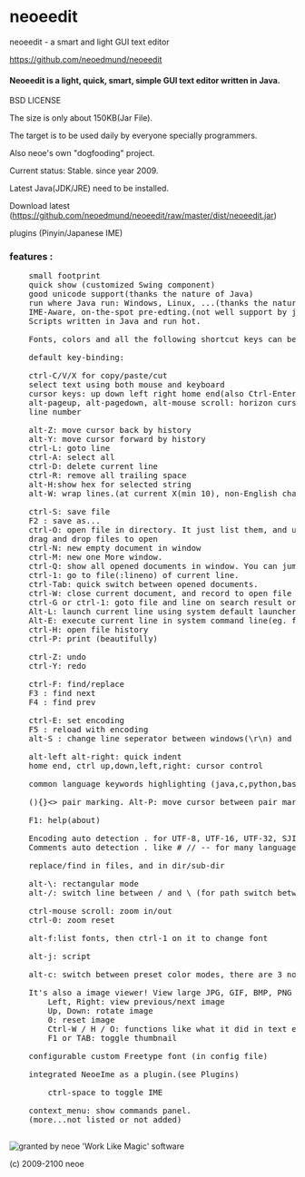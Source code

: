 # neoeedit


neoeedit - a smart and light GUI text editor


https://github.com/neoedmund/neoeedit


#### Neoeedit is a light, quick, smart, simple GUI text editor written in Java.  

BSD LICENSE

The size is only about 150KB(Jar File).

The target is to be used daily by everyone specially programmers.

Also neoe's own "dogfooding" project.

Current status: Stable. since year 2009.

Latest Java(JDK/JRE) need to be installed.

Download latest (https://github.com/neoedmund/neoeedit/raw/master/dist/neoeedit.jar)

plugins (Pinyin/Japanese IME)




### features :
<pre>
    small footprint
    quick show (customized Swing component)
    good unicode support(thanks the nature of Java)
    run where Java run: Windows, Linux, ...(thanks the nature of Java)
    IME-Aware, on-the-spot pre-edting.(not well support by java, but neoeedit has original IME plugin)
    Scripts written in Java and run hot.
    
    Fonts, colors and all the following shortcut keys can be configured by editing config file(user's-home-dir/.neoeedit/data.py.verX)
    
    default key-binding:
    
    ctrl-C/V/X for copy/paste/cut
    select text using both mouse and keyboard
    cursor keys: up down left right home end(also Ctrl-Enter) pageup pagedown
    alt-pageup, alt-pagedown, alt-mouse scroll: horizon cursor movement
    line number

    alt-Z: move cursor back by history
    alt-Y: move cursor forward by history
    ctrl-L: goto line
    ctrl-A: select all
    ctrl-D: delete current line
    ctrl-R: remove all trailing space
    alt-H:show hex for selected string
    alt-W: wrap lines.(at current X(min 10), non-English character's width calculated as two.)

    ctrl-S: save file
    F2 : save as...
    ctrl-O: open file in directory. It just list them, and use ctrl-G to open one of them.
    drag and drop files to open
    ctrl-N: new empty document in window
    ctrl-M: new one More window.
    ctrl-Q: show all opened documents in window. You can jump to one of them by press ctrl-1 over it.
    ctrl-1: go to file(:lineno) of current line.
    ctrl-Tab: quick switch between opened documents.
    ctrl-W: close current document, and record to open file history.
    ctrl-G or ctrl-1: goto file and line on search result or file by name or document in the window by name.
    Alt-L: launch current line using system default launcher(for file, executable, text, or URL).
    Alt-E: execute current line in system command line(eg. for windows, try "cmd /c dir").
    ctrl-H: open file history
    ctrl-P: print (beautifully)

    ctrl-Z: undo
    ctrl-Y: redo

    ctrl-F: find/replace
    F3 : find next
    F4 : find prev

    ctrl-E: set encoding
    F5 : reload with encoding
    alt-S : change line seperator between windows(\r\n) and unix(\n)

    alt-left alt-right: quick indent
    home end, ctrl up,down,left,right: cursor control

    common language keywords highlighting (java,c,python,basic, 500+ words)

    (){}<> pair marking. Alt-P: move cursor between pair marks.

    F1: help(about)

    Encoding auto detection . for UTF-8, UTF-16, UTF-32, SJIS, GBK. Good unicode support.
    Comments auto detection . like # // -- for many languages.

    replace/find in files, and in dir/sub-dir

    alt-\: rectangular mode
    alt-/: switch line between / and \ (for path switch between unix and Windows)

    ctrl-mouse scroll: zoom in/out
    ctrl-0: zoom reset

    alt-f:list fonts, then ctrl-1 on it to change font

    alt-j: script

    alt-c: switch between preset color modes, there are 3 now: White, Black, Blue.

    It's also a image viewer! View large JPG, GIF, BMP, PNG images easily.
        Left, Right: view previous/next image
        Up, Down: rotate image
        0: reset image
        Ctrl-W / H / O: functions like what it did in text editor mode
        F1 or TAB: toggle thumbnail

    configurable custom Freetype font (in config file)

    integrated NeoeIme as a plugin.(see Plugins)

        ctrl-space to toggle IME

    context_menu: show commands panel.
    (more...not listed or not added)

</pre>


![granted by neoe 'Work Like Magic' software](https://github.com/neoedmund/neoeedit/blob/master/img/worklikemagic.png)

(c) 2009-2100 neoe

